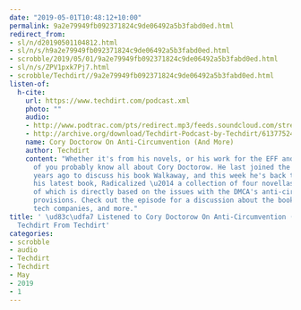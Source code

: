 ```yaml
---
date: "2019-05-01T10:48:12+10:00"
permalink: 9a2e79949fb092371824c9de06492a5b3fabd0ed.html
redirect_from:
- sl/n/d20190501104812.html
- sl/n/s/h9a2e79949fb092371824c9de06492a5b3fabd0ed.html
- scrobble/2019/05/01/9a2e79949fb092371824c9de06492a5b3fabd0ed.html
- sl/n/s/ZPV1pxk7Pj7.html
- scrobble/Techdirt//9a2e79949fb092371824c9de06492a5b3fabd0ed.html
listen-of:
  h-cite:
    url: https://www.techdirt.com/podcast.xml
    photo: ""
    audio:
    - http://www.podtrac.com/pts/redirect.mp3/feeds.soundcloud.com/stream/613775241-techdirt-cory-doctorow-on-anti-circumvention-and-more.mp3
    - http://archive.org/download/Techdirt-Podcast-by-Techdirt/613775241-techdirt-cory-doctorow-on-anti-circumvention-and-more.mp3
    name: Cory Doctorow On Anti-Circumvention (And More)
    author: Techdirt
    content: "Whether it's from his novels, or his work for the EFF and others, most
      of you probably know all about Cory Doctorow. He last joined the podcast two
      years ago to discuss his book Walkaway, and this week he's back to talk about
      his latest book, Radicalized \u2014 a collection of four novellas, the first
      of which is directly based on the issues with the DMCA's anti-circumvention
      provisions. Check out the episode for a discussion about the book, anti-circumvention,
      tech companies, and more."
title: ' \ud83c\udfa7 Listened to Cory Doctorow On Anti-Circumvention (And More) by
  Techdirt From Techdirt'
categories:
- scrobble
- audio
- Techdirt
- Techdirt
- May
- 2019
- 1
---
```

